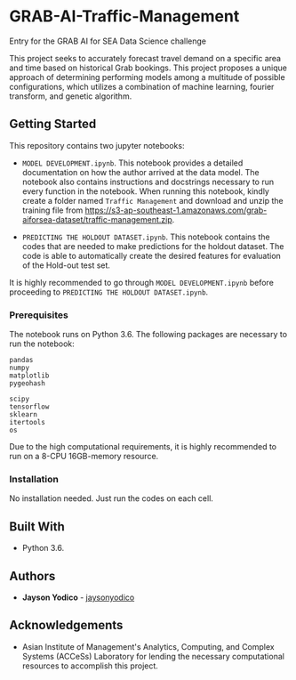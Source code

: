 # GRAB-AI-Traffic-Management

Entry for the GRAB AI for SEA Data Science challenge

This project seeks to accurately forecast travel demand on a specific area and time based on historical Grab bookings. This project proposes a unique approach of determining performing models among a multitude of possible configurations, which utilizes a combination of machine learning, fourier transform, and genetic algorithm.

## Getting Started

This repository contains two jupyter notebooks:
- `MODEL DEVELOPMENT.ipynb`. This notebook provides a detailed documentation on how the author arrived at the data model. The notebook also contains instructions and docstrings necessary to run every function in the notebook. When running this notebook, kindly create a folder named `Traffic Management` and download and unzip the training file from https://s3-ap-southeast-1.amazonaws.com/grab-aiforsea-dataset/traffic-management.zip.

- `PREDICTING THE HOLDOUT DATASET.ipynb`. This notebook contains the codes that are needed to make predictions for the holdout dataset. The code is able to automatically create the desired features for evaluation of the Hold-out test set.

It is highly recommended to go through `MODEL DEVELOPMENT.ipynb` before proceeding to `PREDICTING THE HOLDOUT DATASET.ipynb`. 

### Prerequisites

The notebook runs on Python 3.6. The following packages are necessary to run the notebook:
```
pandas
numpy
matplotlib
pygeohash

scipy
tensorflow
sklearn
itertools
os
```

Due to the high computational requirements, it is highly recommended to run on a 8-CPU 16GB-memory resource.

### Installation

No installation needed. Just run the codes on each cell.

## Built With

* Python 3.6.

## Authors

* **Jayson Yodico** - [jaysonyodico](https://github.com/jaysonyodico)

## Acknowledgements

* Asian Institute of Management's Analytics, Computing, and Complex Systems (ACCeSs) Laboratory for lending the necessary computational resources to accomplish this project.
